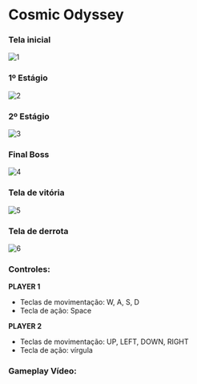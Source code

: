 # Cosmic Odyssey


### Tela inicial
![1](https://github.com/user-attachments/assets/5bec229d-b4d8-4de0-bf59-14dfead85a3c)

### 1º Estágio
![2](https://github.com/user-attachments/assets/8988fdba-2894-419f-a30d-58ae45751cb0)

### 2º Estágio
![3](https://github.com/user-attachments/assets/659241b3-cc5f-406a-a025-411dc3173345)

### Final Boss
![4](https://github.com/user-attachments/assets/f30be781-79d1-4720-8465-f9d6772a5d88)

### Tela de vitória
![5](https://github.com/user-attachments/assets/ddfda93d-5219-4926-a7c9-0b8b692f9a2a)

### Tela de derrota
![6](https://github.com/user-attachments/assets/431ef4d6-d7be-4b6c-b49a-73e9fd3f49e7)

### Controles:
<strong>PLAYER 1</strong>

- Teclas de movimentação: W, A, S, D
- Tecla de ação: Space

<strong>PLAYER 2</strong>

- Teclas de movimentação: UP, LEFT, DOWN, RIGHT
- Tecla de ação: vírgula

### Gameplay Vídeo:

